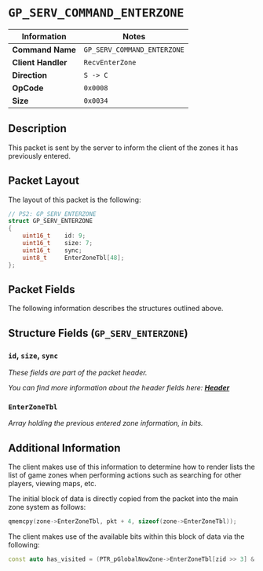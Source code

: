 # `GP_SERV_COMMAND_ENTERZONE`

| Information               | Notes |
|---                        |---    |
| **Command Name**          | `GP_SERV_COMMAND_ENTERZONE` |
| **Client Handler**        | `RecvEnterZone` |
| **Direction**             | `S -> C` |
| **OpCode**                | `0x0008` |
| **Size**                  | `0x0034` |

## Description

This packet is sent by the server to inform the client of the zones it has previously entered.

## Packet Layout

The layout of this packet is the following:

```cpp
// PS2: GP_SERV_ENTERZONE
struct GP_SERV_ENTERZONE
{
    uint16_t    id: 9;
    uint16_t    size: 7;
    uint16_t    sync;
    uint8_t     EnterZoneTbl[48];
};
```

## Packet Fields

The following information describes the structures outlined above.

## Structure Fields (`GP_SERV_ENTERZONE`)

### `id`, `size`, `sync`

_These fields are part of the packet header._

_You can find more information about the header fields here: [**Header**](/world/server/Header.md)_

### `EnterZoneTbl`

_Array holding the previous entered zone information, in bits._

## Additional Information

The client makes use of this information to determine how to render lists the list of game zones when performing actions such as searching for other players, viewing maps, etc.

The initial block of data is directly copied from the packet into the main zone system as follows:

```cpp
qmemcpy(zone->EnterZoneTbl, pkt + 4, sizeof(zone->EnterZoneTbl));
```

The client makes use of the available bits within this block of data via the following:

```cpp
const auto has_visited = (PTR_pGlobalNowZone->EnterZoneTbl[zid >> 3] & (1 << (zid & 7))) != 0;
```
